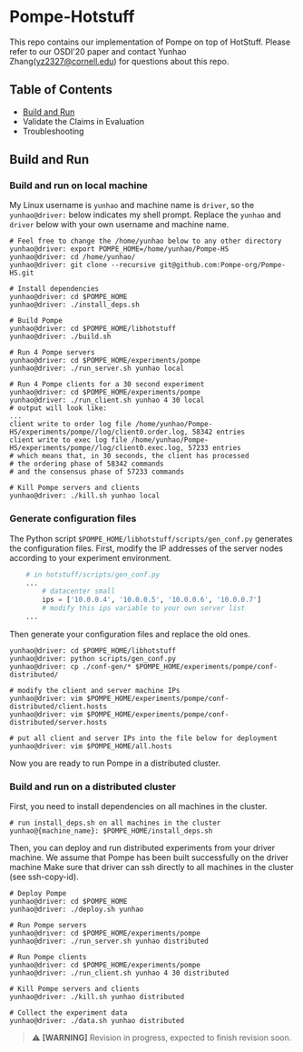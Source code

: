 # Pompe-Hotstuff

This repo contains our implementation of Pompe on top of HotStuff. Please refer to our OSDI'20 paper and contact Yunhao Zhang(yz2327@cornell.edu) for questions about this repo.

## Table of Contents

* [Build and Run](https://github.com/Pompe-org/Pompe-HS/blob/master/README.md#build-and-run)
* Validate the Claims in Evaluation
* Troubleshooting

## Build and Run
### Build and run on local machine

My Linux username is `yunhao` and machine name is `driver`, so the `yunhao@driver:` below indicates my shell prompt. 
Replace the `yunhao` and `driver` below with your own username and machine name.


```shell
# Feel free to change the /home/yunhao below to any other directory
yunhao@driver: export POMPE_HOME=/home/yunhao/Pompe-HS
yunhao@driver: cd /home/yunhao/
yunhao@driver: git clone --recursive git@github.com:Pompe-org/Pompe-HS.git

# Install dependencies
yunhao@driver: cd $POMPE_HOME
yunhao@driver: ./install_deps.sh

# Build Pompe
yunhao@driver: cd $POMPE_HOME/libhotstuff
yunhao@driver: ./build.sh

# Run 4 Pompe servers
yunhao@driver: cd $POMPE_HOME/experiments/pompe
yunhao@driver: ./run_server.sh yunhao local

# Run 4 Pompe clients for a 30 second experiment
yunhao@driver: cd $POMPE_HOME/experiments/pompe
yunhao@driver: ./run_client.sh yunhao 4 30 local
# output will look like:
...
client write to order log file /home/yunhao/Pompe-HS/experiments/pompe//log/client0.order.log, 58342 entries
client write to exec log file /home/yunhao/Pompe-HS/experiments/pompe//log/client0.exec.log, 57233 entries
# which means that, in 30 seconds, the client has processed 
# the ordering phase of 58342 commands
# and the consensus phase of 57233 commands

# Kill Pompe servers and clients
yunhao@driver: ./kill.sh yunhao local
```

### Generate configuration files

The Python script `$POMPE_HOME/libhotstuff/scripts/gen_conf.py` generates the configuration files. First, modify the IP addresses of the server nodes according to your experiment environment.

```python
    # in hotstuff/scripts/gen_conf.py
    ...
        # datacenter small
        ips = ['10.0.0.4', '10.0.0.5', '10.0.0.6', '10.0.0.7']
        # modify this ips variable to your own server list
    ...
```

Then generate your configuration files and replace the old ones.

```shell
yunhao@driver: cd $POMPE_HOME/libhotstuff
yunhao@driver: python scripts/gen_conf.py
yunhao@driver: cp ./conf-gen/* $POMPE_HOME/experiments/pompe/conf-distributed/

# modify the client and server machine IPs
yunhao@driver: vim $POMPE_HOME/experiments/pompe/conf-distributed/client.hosts
yunhao@driver: vim $POMPE_HOME/experiments/pompe/conf-distributed/server.hosts

# put all client and server IPs into the file below for deployment
yunhao@driver: vim $POMPE_HOME/all.hosts
```

Now you are ready to run Pompe in a distributed cluster.

### Build and run on a distributed cluster

First, you need to install dependencies on all machines in the cluster.


```shell
# run install_deps.sh on all machines in the cluster
yunhao@{machine_name}: $POMPE_HOME/install_deps.sh
```

Then, you can deploy and run distributed experiments from your driver machine.
We assume that Pompe has been built successfully on the driver machine
Make sure that driver can ssh directly to all machines in the cluster (see ssh-copy-id).

```shell
# Deploy Pompe
yunhao@driver: cd $POMPE_HOME
yunhao@driver: ./deploy.sh yunhao

# Run Pompe servers
yunhao@driver: cd $POMPE_HOME/experiments/pompe
yunhao@driver: ./run_server.sh yunhao distributed

# Run Pompe clients
yunhao@driver: cd $POMPE_HOME/experiments/pompe
yunhao@driver: ./run_client.sh yunhao 4 30 distributed

# Kill Pompe servers and clients
yunhao@driver: ./kill.sh yunhao distributed

# Collect the experiment data
yunhao@driver: ./data.sh yunhao distributed
```



> :warning: **[WARNING]** Revision in progress, expected to finish revision soon.
